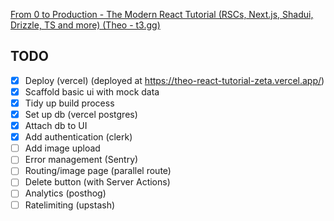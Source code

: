 
[From 0 to Production - The Modern React Tutorial (RSCs, Next.js, Shadui, Drizzle, TS and more) (Theo - t3.gg)](https://www.youtube.com/watch?v=d5x0JCZbAJs)


## TODO

- [x] Deploy (vercel) (deployed at https://theo-react-tutorial-zeta.vercel.app/)
- [x] Scaffold basic ui with mock data
- [x] Tidy up build process
- [x] Set up db (vercel postgres)
- [x] Attach db to UI
- [x] Add authentication (clerk)
- [ ] Add image upload
- [ ] Error management (Sentry)
- [ ] Routing/image page (parallel route)
- [ ] Delete button (with Server Actions)
- [ ] Analytics (posthog)
- [ ] Ratelimiting (upstash)
